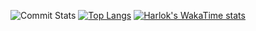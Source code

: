 ![Commit Stats](https://github-readme-stats.vercel.app/api?username=westee&show_icons=true&rank_icon=github&theme=ambient_gradient)
[![Top Langs](https://github-readme-stats.vercel.app/api/top-langs/?username=westee&layout=donut)](https://github.com/anuraghazra/github-readme-stats)
[![Harlok's WakaTime stats](https://github-readme-stats.vercel.app/api/wakatime?username=westee)](https://github.com/anuraghazra/github-readme-stats)
